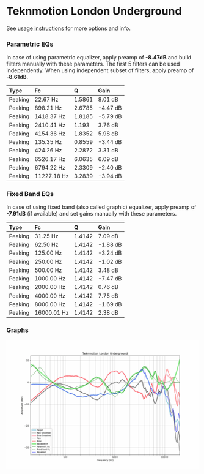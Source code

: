 # Teknmotion London Underground
See [usage instructions](https://github.com/jaakkopasanen/AutoEq#usage) for more options and info.

### Parametric EQs
In case of using parametric equalizer, apply preamp of **-8.47dB** and build filters manually
with these parameters. The first 5 filters can be used independently.
When using independent subset of filters, apply preamp of **-8.61dB**.

| Type    | Fc          |      Q | Gain     |
|:--------|:------------|:-------|:---------|
| Peaking | 22.67 Hz    | 1.5861 | 8.01 dB  |
| Peaking | 898.21 Hz   | 2.6785 | -4.47 dB |
| Peaking | 1418.37 Hz  | 1.8185 | -5.79 dB |
| Peaking | 2410.41 Hz  | 1.193  | 3.76 dB  |
| Peaking | 4154.36 Hz  | 1.8352 | 5.98 dB  |
| Peaking | 135.35 Hz   | 0.8559 | -3.44 dB |
| Peaking | 424.26 Hz   | 2.2872 | 3.31 dB  |
| Peaking | 6526.17 Hz  | 6.0635 | 6.09 dB  |
| Peaking | 6794.22 Hz  | 2.3309 | -2.40 dB |
| Peaking | 11227.18 Hz | 3.2839 | -3.94 dB |

### Fixed Band EQs
In case of using fixed band (also called graphic) equalizer, apply preamp of **-7.91dB**
(if available) and set gains manually with these parameters.

| Type    | Fc          |      Q | Gain     |
|:--------|:------------|:-------|:---------|
| Peaking | 31.25 Hz    | 1.4142 | 7.09 dB  |
| Peaking | 62.50 Hz    | 1.4142 | -1.88 dB |
| Peaking | 125.00 Hz   | 1.4142 | -3.24 dB |
| Peaking | 250.00 Hz   | 1.4142 | -1.02 dB |
| Peaking | 500.00 Hz   | 1.4142 | 3.48 dB  |
| Peaking | 1000.00 Hz  | 1.4142 | -7.47 dB |
| Peaking | 2000.00 Hz  | 1.4142 | 0.76 dB  |
| Peaking | 4000.00 Hz  | 1.4142 | 7.75 dB  |
| Peaking | 8000.00 Hz  | 1.4142 | -1.69 dB |
| Peaking | 16000.01 Hz | 1.4142 | 2.38 dB  |

### Graphs
![](./Teknmotion%20London%20Underground.png)